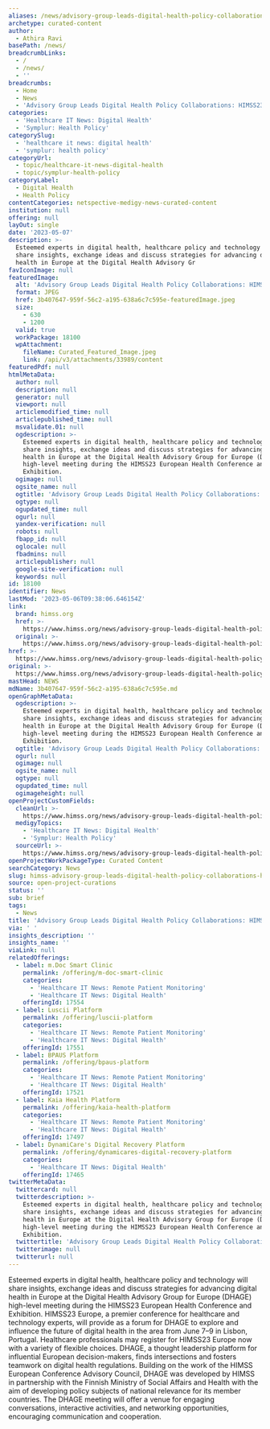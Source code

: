 ```yaml
---
aliases: /news/advisory-group-leads-digital-health-policy-collaborations-himss23-europe
archetype: curated-content
author:
  - Athira Ravi
basePath: /news/
breadcrumbLinks:
  - /
  - /news/
  - ''
breadcrumbs:
  - Home
  - News
  - 'Advisory Group Leads Digital Health Policy Collaborations: HIMSS23 Europe'
categories:
  - 'Healthcare IT News: Digital Health'
  - 'Symplur: Health Policy'
categorySlug:
  - 'healthcare it news: digital health'
  - 'symplur: health policy'
categoryUrl:
  - topic/healthcare-it-news-digital-health
  - topic/symplur-health-policy
categoryLabel:
  - Digital Health
  - Health Policy
contentCategories: netspective-medigy-news-curated-content
institution: null
offering: null
layOut: single
date: '2023-05-07'
description: >-
  Esteemed experts in digital health, healthcare policy and technology will
  share insights, exchange ideas and discuss strategies for advancing digital
  health in Europe at the Digital Health Advisory Gr
favIconImage: null
featuredImage:
  alt: 'Advisory Group Leads Digital Health Policy Collaborations: HIMSS23 Europe'
  format: JPEG
  href: 3b407647-959f-56c2-a195-638a6c7c595e-featuredImage.jpeg
  size:
    - 630
    - 1200
  valid: true
  workPackage: 18100
  wpAttachment:
    fileName: Curated_Featured_Image.jpeg
    link: /api/v3/attachments/33989/content
featuredPdf: null
htmlMetaData:
  author: null
  description: null
  generator: null
  viewport: null
  articlemodified_time: null
  articlepublished_time: null
  msvalidate.01: null
  ogdescription: >-
    Esteemed experts in digital health, healthcare policy and technology will
    share insights, exchange ideas and discuss strategies for advancing digital
    health in Europe at the Digital Health Advisory Group for Europe (DHAGE)
    high-level meeting during the HIMSS23 European Health Conference and
    Exhibition.
  ogimage: null
  ogsite_name: null
  ogtitle: 'Advisory Group Leads Digital Health Policy Collaborations: HIMSS23 Europe'
  ogtype: null
  ogupdated_time: null
  ogurl: null
  yandex-verification: null
  robots: null
  fbapp_id: null
  oglocale: null
  fbadmins: null
  articlepublisher: null
  google-site-verification: null
  keywords: null
id: 18100
identifier: News
lastMod: '2023-05-06T09:38:06.646154Z'
link:
  brand: himss.org
  href: >-
    https://www.himss.org/news/advisory-group-leads-digital-health-policy-collaborations-himss23-europe
  original: >-
    https://www.himss.org/news/advisory-group-leads-digital-health-policy-collaborations-himss23-europe
href: >-
  https://www.himss.org/news/advisory-group-leads-digital-health-policy-collaborations-himss23-europe
original: >-
  https://www.himss.org/news/advisory-group-leads-digital-health-policy-collaborations-himss23-europe
mastHead: NEWS
mdName: 3b407647-959f-56c2-a195-638a6c7c595e.md
openGraphMetaData:
  ogdescription: >-
    Esteemed experts in digital health, healthcare policy and technology will
    share insights, exchange ideas and discuss strategies for advancing digital
    health in Europe at the Digital Health Advisory Group for Europe (DHAGE)
    high-level meeting during the HIMSS23 European Health Conference and
    Exhibition.
  ogtitle: 'Advisory Group Leads Digital Health Policy Collaborations: HIMSS23 Europe'
  ogurl: null
  ogimage: null
  ogsite_name: null
  ogtype: null
  ogupdated_time: null
  ogimageheight: null
openProjectCustomFields:
  cleanUrl: >-
    https://www.himss.org/news/advisory-group-leads-digital-health-policy-collaborations-himss23-europe
  medigyTopics:
    - 'Healthcare IT News: Digital Health'
    - 'Symplur: Health Policy'
  sourceUrl: >-
    https://www.himss.org/news/advisory-group-leads-digital-health-policy-collaborations-himss23-europe
openProjectWorkPackageType: Curated Content
searchCategory: News
slug: himss-advisory-group-leads-digital-health-policy-collaborations-himss23-europe
source: open-project-curations
status: ''
sub: brief
tags:
  - News
title: 'Advisory Group Leads Digital Health Policy Collaborations: HIMSS23 Europe'
via: ' '
insights_description: ''
insights_name: ''
viaLink: null
relatedOfferings:
  - label: m.Doc Smart Clinic
    permalink: /offering/m-doc-smart-clinic
    categories:
      - 'Healthcare IT News: Remote Patient Monitoring'
      - 'Healthcare IT News: Digital Health'
    offeringId: 17554
  - label: Luscii Platform
    permalink: /offering/luscii-platform
    categories:
      - 'Healthcare IT News: Remote Patient Monitoring'
      - 'Healthcare IT News: Digital Health'
    offeringId: 17551
  - label: BPAUS Platform
    permalink: /offering/bpaus-platform
    categories:
      - 'Healthcare IT News: Remote Patient Monitoring'
      - 'Healthcare IT News: Digital Health'
    offeringId: 17521
  - label: Kaia Health Platform
    permalink: /offering/kaia-health-platform
    categories:
      - 'Healthcare IT News: Remote Patient Monitoring'
      - 'Healthcare IT News: Digital Health'
    offeringId: 17497
  - label: DynamiCare's Digital Recovery Platform
    permalink: /offering/dynamicares-digital-recovery-platform
    categories:
      - 'Healthcare IT News: Digital Health'
    offeringId: 17465
twitterMetaData:
  twittercard: null
  twitterdescription: >-
    Esteemed experts in digital health, healthcare policy and technology will
    share insights, exchange ideas and discuss strategies for advancing digital
    health in Europe at the Digital Health Advisory Group for Europe (DHAGE)
    high-level meeting during the HIMSS23 European Health Conference and
    Exhibition.
  twittertitle: 'Advisory Group Leads Digital Health Policy Collaborations: HIMSS23 Europe'
  twitterimage: null
  twitterurl: null
---
```

<p>Esteemed experts in digital health, healthcare policy and technology will share insights, exchange ideas and discuss strategies for advancing digital health in Europe at the Digital Health Advisory Group for Europe (DHAGE) high-level meeting during the HIMSS23 European Health Conference and Exhibition. HIMSS23 Europe, a premier conference for healthcare and technology experts, will provide as a forum for DHAGE to explore and influence the future of digital health in the area from June 7–9 in Lisbon, Portugal. Healthcare professionals may register for HIMSS23 Europe now with a variety of flexible choices. DHAGE, a thought leadership platform for influential European decision-makers, finds intersections and fosters teamwork on digital health regulations. Building on the work of the HIMSS European Conference Advisory Council, DHAGE was developed by HIMSS in partnership with the Finnish Ministry of Social Affairs and Health with the aim of developing policy subjects of national relevance for its member countries. The DHAGE meeting will offer a venue for engaging conversations, interactive activities, and networking opportunities, encouraging communication and cooperation.</p>